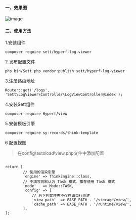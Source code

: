#### 一、效果图
![image](https://github.com/kxg3030/hyperf-log-viewer/blob/master/src/log_viewer.png)

#### 二、使用方法

1.安装组件

`composer require sett/hyperf-log-viewer`

2.发布配置文件

`php bin/Sett.php vendor:publish sett/hyperf-log-viewer`

3.注册路由地址

`Router::get('/logs', 'Sett\LogViewer\Controller\LogViewController@index');`

4.安装Sett组件

`composer require Hyperf/view`

5.安装模板引擎

`composer require sy-records/think-template`

6.配置视图

> 在config\autoload\view.php文件中添加配置
```$xslt

return [
        // 使用的渲染引擎
        'engine' => ThinkEngine::class,
        // 不填写则默认为 Task 模式，推荐使用 Task 模式
        'mode'   => Mode::TASK,
        'config' => [
            // 若下列文件夹不存在请自行创建
            'view_path'  => BASE_PATH . '/storage/view/',
            'cache_path' => BASE_PATH . '/runtime/view/',
        ],
];
```
